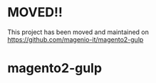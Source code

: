# MOVED!!
This project has been moved and maintained on https://github.com/magenio-it/magento2-gulp


# magento2-gulp
